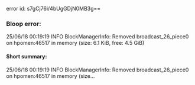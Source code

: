 error id: s7gCj76i/4bUgGDjN0MB3g==
### Bloop error:

25/06/18 00:19:19 INFO BlockManagerInfo: Removed broadcast_26_piece0 on hpomen:46517 in memory (size: 6.1 KiB, free: 4.5 GiB)
#### Short summary: 

25/06/18 00:19:19 INFO BlockManagerInfo: Removed broadcast_26_piece0 on hpomen:46517 in memory (size...